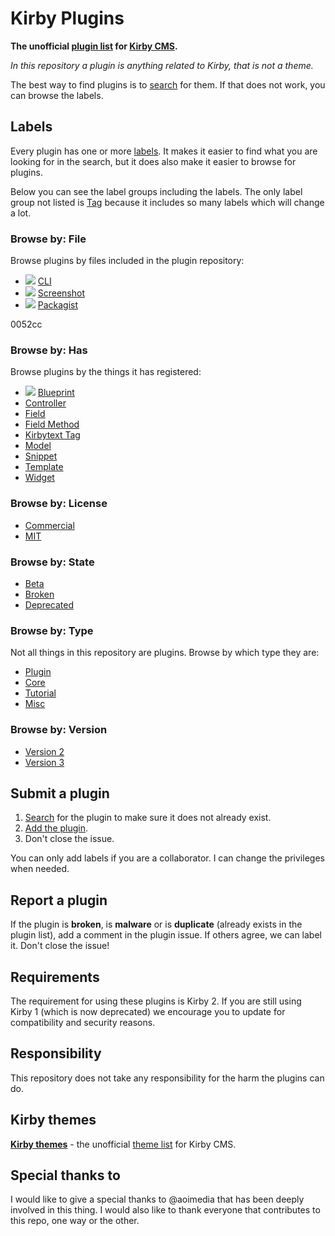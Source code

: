 # Kirby Plugins

**The unofficial **[plugin list](https://github.com/jenstornell/kirby-plugins/issues)** for [Kirby CMS](https://getkirby.com/).**

*In this repository a plugin is anything related to Kirby, that is not a theme.*

The best way to find plugins is to [search](https://github.com/jenstornell/kirby-plugins/issues) for them. If that does not work, you can browse the labels.

## Labels

Every plugin has one or more [labels](https://github.com/jenstornell/kirby-plugins/labels). It makes it easier to find what you are looking for in the search, but it does also make it easier to browse for plugins.

Below you can see the label groups including the labels. The only label group not listed is [Tag](https://github.com/jenstornell/kirby-plugins/labels?utf8=%E2%9C%93&q=Tag%3A+) because it includes so many labels which will change a lot.

### **Browse by:** File

Browse plugins by files included in the plugin repository:

- ![](https://placehold.it/15/eeeeee/000000?text=+) [CLI](https://github.com/jenstornell/kirby-plugins/labels/File%3A%20CLI)
- ![](https://placehold.it/15/eeeeee/000000?text=+) [Screenshot](https://github.com/jenstornell/kirby-plugins/labels/File%3A%20Screenshot)
- ![](https://placehold.it/15/eeeeee/000000?text=+) [Packagist](https://github.com/jenstornell/kirby-plugins/labels/File%3A%20Packagist)

0052cc

### **Browse by:** Has

Browse plugins by the things it has registered:

- ![](https://placehold.it/15/0052cc/000000?text=+) [Blueprint](https://github.com/jenstornell/kirby-plugins/labels/Has%3A%20blueprint)
- [Controller](https://github.com/jenstornell/kirby-plugins/labels/Has%3A%20controller)
- [Field](https://github.com/jenstornell/kirby-plugins/labels/Has%3A%20field)
- [Field Method](https://github.com/jenstornell/kirby-plugins/labels/Has%3A%20fieldMethod)
- [Kirbytext Tag](https://github.com/jenstornell/kirby-plugins/labels/Has%3A%20kirbytextTag)
- [Model](https://github.com/jenstornell/kirby-plugins/labels/Has%3A%20model)
- [Snippet](https://github.com/jenstornell/kirby-plugins/labels/Has%3A%20snippet)
- [Template](https://github.com/jenstornell/kirby-plugins/labels/Has%3A%20template)
- [Widget](https://github.com/jenstornell/kirby-plugins/labels/Has%3A%20widget)

### **Browse by:** License

- [Commercial](https://github.com/jenstornell/kirby-plugins/labels/License%3A%20Commercial)
- [MIT](https://github.com/jenstornell/kirby-plugins/labels/License%3A%20MIT)

### **Browse by:** State

- [Beta](https://github.com/jenstornell/kirby-plugins/labels/State%3A%20Beta)
- [Broken](https://github.com/jenstornell/kirby-plugins/labels/State%3A%20Broken)
- [Deprecated](https://github.com/jenstornell/kirby-plugins/labels/State%3A%20Deprecated)

### **Browse by:** Type

Not all things in this repository are plugins. Browse by which type they are:

- [Plugin](https://github.com/jenstornell/kirby-plugins/labels/Type%3A%20Plugin)
- [Core](https://github.com/jenstornell/kirby-plugins/labels/Type%3A%20Core)
- [Tutorial](https://github.com/jenstornell/kirby-plugins/labels/Type%3A%20Tutorial)
- [Misc](https://github.com/jenstornell/kirby-plugins/labels/Type%3A%20Misc)

### **Browse by:** Version

- [Version 2](https://github.com/jenstornell/kirby-plugins/labels/Version%3A%202)
- [Version 3](https://github.com/jenstornell/kirby-plugins/labels/Version%3A%203)

<!--
### Label groups

- [Kirby versions](https://github.com/jenstornell/kirby-plugins/labels?utf8=%E2%9C%93&q=version)
- [Media](https://github.com/jenstornell/kirby-plugins/labels?utf8=%E2%9C%93&q=media)
- [Panel](https://github.com/jenstornell/kirby-plugins/labels?utf8=%E2%9C%93&q=panel)
- [SEO](https://github.com/jenstornell/kirby-plugins/labels?utf8=%E2%9C%93&q=seo)

-->

## Submit a plugin

1. [Search](https://github.com/jenstornell/kirby-plugins/issues) for the plugin to make sure it does not already exist.
1. [Add the plugin](https://github.com/jenstornell/kirby-plugins/issues/new).
1. Don't close the issue.

You can only add labels if you are a collaborator. I can change the privileges when needed.

## Report a plugin

If the plugin is **broken**, is **malware** or is **duplicate** (already exists in the plugin list), add a comment in the plugin issue. If others agree, we can label it. Don't close the issue!

## Requirements

The requirement for using these plugins is Kirby 2. If you are still using Kirby 1 (which is now deprecated) we encourage you to update for compatibility and security reasons.

## Responsibility

This repository does not take any responsibility for the harm the plugins can do. 

## Kirby themes

**[Kirby themes](https://github.com/jenstornell/kirby-themes)** - the unofficial [theme list](https://github.com/jenstornell/kirby-themes/issues) for Kirby CMS.

## Special thanks to

I would like to give a special thanks to @aoimedia that has been deeply involved in this thing. I would also like to thank everyone that contributes to this repo, one way or the other.
